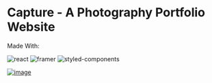 # Capture - A Photography Portfolio Website 
Made With:

![react](https://img.shields.io/badge/React-20232A?style=for-the-badge&logo=react&logoColor=61DAFB)
![framer](https://img.shields.io/badge/Framer-black?style=for-the-badge&logo=framer&logoColor=blue)
![styled-components](https://img.shields.io/badge/styled--components-DB7093?style=for-the-badge&logo=styled-components&logoColor=white)

[![image](https://user-images.githubusercontent.com/54142448/227007422-98640a4d-f168-4bd3-91ef-20362b7e91b8.png)](https://capture-0f4a72.netlify.app)

